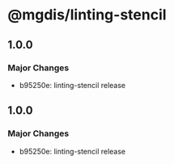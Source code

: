 # @mgdis/linting-stencil

## 1.0.0

### Major Changes

- b95250e: linting-stencil release

## 1.0.0

### Major Changes

- b95250e: linting-stencil release
